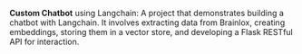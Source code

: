**Custom Chatbot**
using Langchain: A project that demonstrates building a chatbot with Langchain. It involves extracting data from Brainlox, creating embeddings, storing them in a vector store, and developing a Flask RESTful API for interaction.
